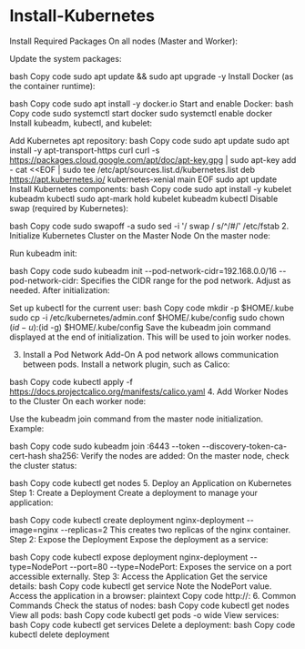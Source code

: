 # Install-Kubernetes
Install Required Packages
On all nodes (Master and Worker):

Update the system packages:

bash
Copy code
sudo apt update && sudo apt upgrade -y
Install Docker (as the container runtime):

bash
Copy code
sudo apt install -y docker.io
Start and enable Docker:
bash
Copy code
sudo systemctl start docker
sudo systemctl enable docker
Install kubeadm, kubectl, and kubelet:

Add Kubernetes apt repository:
bash
Copy code
sudo apt update
sudo apt install -y apt-transport-https curl
curl -s https://packages.cloud.google.com/apt/doc/apt-key.gpg | sudo apt-key add -
cat <<EOF | sudo tee /etc/apt/sources.list.d/kubernetes.list
deb https://apt.kubernetes.io/ kubernetes-xenial main
EOF
sudo apt update
Install Kubernetes components:
bash
Copy code
sudo apt install -y kubelet kubeadm kubectl
sudo apt-mark hold kubelet kubeadm kubectl
Disable swap (required by Kubernetes):

bash
Copy code
sudo swapoff -a
sudo sed -i '/ swap / s/^/#/' /etc/fstab
2. Initialize Kubernetes Cluster on the Master Node
On the master node:

Run kubeadm init:

bash
Copy code
sudo kubeadm init --pod-network-cidr=192.168.0.0/16
--pod-network-cidr: Specifies the CIDR range for the pod network. Adjust as needed.
After initialization:

Set up kubectl for the current user:
bash
Copy code
mkdir -p $HOME/.kube
sudo cp -i /etc/kubernetes/admin.conf $HOME/.kube/config
sudo chown $(id -u):$(id -g) $HOME/.kube/config
Save the kubeadm join command displayed at the end of initialization. This will be used to join worker nodes.

3. Install a Pod Network Add-On
A pod network allows communication between pods. Install a network plugin, such as Calico:

bash
Copy code
kubectl apply -f https://docs.projectcalico.org/manifests/calico.yaml
4. Add Worker Nodes to the Cluster
On each worker node:

Use the kubeadm join command from the master node initialization. Example:

bash
Copy code
sudo kubeadm join <master-ip>:6443 --token <token> --discovery-token-ca-cert-hash sha256:<hash>
Verify the nodes are added: On the master node, check the cluster status:

bash
Copy code
kubectl get nodes
5. Deploy an Application on Kubernetes
Step 1: Create a Deployment
Create a deployment to manage your application:

bash
Copy code
kubectl create deployment nginx-deployment --image=nginx --replicas=2
This creates two replicas of the nginx container.
Step 2: Expose the Deployment
Expose the deployment as a service:

bash
Copy code
kubectl expose deployment nginx-deployment --type=NodePort --port=80
--type=NodePort: Exposes the service on a port accessible externally.
Step 3: Access the Application
Get the service details:
bash
Copy code
kubectl get service
Note the NodePort value.
Access the application in a browser:
plaintext
Copy code
http://<node-ip>:<node-port>
6. Common Commands
Check the status of nodes:
bash
Copy code
kubectl get nodes
View all pods:
bash
Copy code
kubectl get pods -o wide
View services:
bash
Copy code
kubectl get services
Delete a deployment:
bash
Copy code
kubectl delete deployment <deployment-name>

